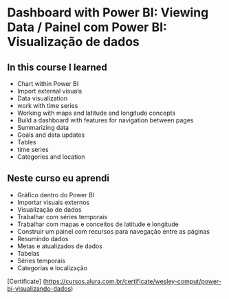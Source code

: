 # Dashboard with Power BI: Viewing Data / Painel com Power BI: Visualização de dados

## In this course I learned
* Chart within Power BI
* Import external visuals
* Data visualization
* work with time series
* Working with maps and latitude and longitude concepts
* Build a dashboard with features for navigation between pages
* Summarizing data
* Goals and data updates
* Tables
* time series
* Categories and location

## Neste curso eu aprendi
* Gráfico dentro do Power BI
* Importar visuais externos
* Visualização de dados
* Trabalhar com séries temporais
* Trabalhar com mapas e conceitos de latitude e longitude
* Construir um painel com recursos para navegação entre as páginas
* Resumindo dados
* Metas e atualizados de dados
* Tabelas
* Séries temporais
* Categorias e localização

[Certificate] (https://cursos.alura.com.br/certificate/wesley-comput/power-bi-visualizando-dados)

